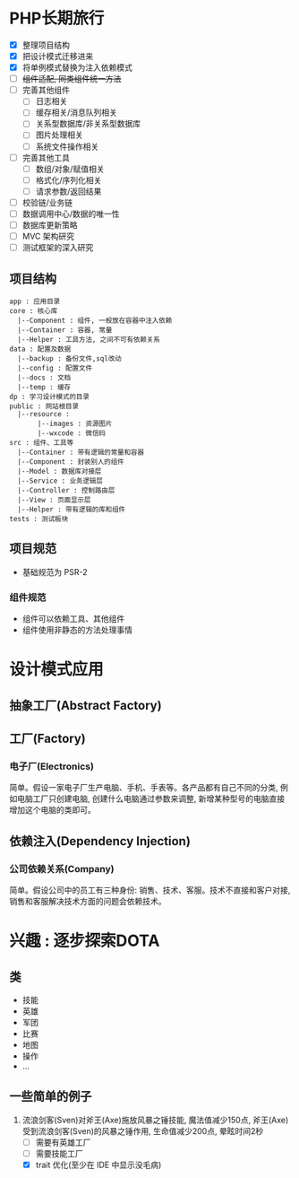 # PHP长期旅行

- [x] 整理项目结构
- [x] 把设计模式迁移进来
- [x] 将单例模式替换为注入依赖模式
- [ ] ~~组件适配, 同类组件统一方法~~
- [ ] 完善其他组件
    - [ ] 日志相关
    - [ ] 缓存相关/消息队列相关
    - [ ] 关系型数据库/非关系型数据库
    - [ ] 图片处理相关
    - [ ] 系统文件操作相关
- [ ] 完善其他工具
    - [ ] 数组/对象/赋值相关
    - [ ] 格式化/序列化相关
    - [ ] 请求参数/返回结果
- [ ] 校验链/业务链
- [ ] 数据调用中心/数据的唯一性
- [ ] 数据库更新策略
- [ ] MVC 架构研究
- [ ] 测试框架的深入研究

## 项目结构

```
app : 应用目录
core : 核心库
  |--Component : 组件, 一般放在容器中注入依赖
  |--Container : 容器, 常量
  |--Helper : 工具方法, 之间不可有依赖关系
data : 配置及数据
  |--backup : 备份文件,sql改动
  |--config : 配置文件
  |--docs : 文档
  |--temp : 缓存
dp : 学习设计模式的目录
public : 网站根目录
  |--resource : 
       |--images : 资源图片
       |--wxcode : 微信码
src : 组件、工具等
  |--Container : 带有逻辑的常量和容器
  |--Component : 封装别人的组件
  |--Model : 数据库对接层
  |--Service : 业务逻辑层
  |--Controller : 控制路由层
  |--View : 页面显示层
  |--Helper : 带有逻辑的库和组件
tests : 测试板块
```

## 项目规范

- 基础规范为 PSR-2

### 组件规范

- 组件可以依赖工具、其他组件
- 组件使用非静态的方法处理事情

# 设计模式应用

## 抽象工厂(Abstract Factory)

## 工厂(Factory)

### 电子厂(Electronics)

简单。假设一家电子厂生产电脑、手机、手表等。各产品都有自己不同的分类, 例如电脑工厂只创建电脑, 创建什么电脑通过参数来调整, 新增某种型号的电脑直接增加这个电脑的类即可。

## 依赖注入(Dependency Injection)

### 公司依赖关系(Company)

简单。假设公司中的员工有三种身份: 销售、技术、客服。技术不直接和客户对接, 销售和客服解决技术方面的问题会依赖技术。

# 兴趣 : 逐步探索DOTA

## 类

- 技能
- 英雄
- 军团
- 比赛
- 地图
- 操作
- ...

## 一些简单的例子

1. 流浪剑客(Sven)对斧王(Axe)施放风暴之锤技能, 魔法值减少150点, 斧王(Axe)受到流浪剑客(Sven)的风暴之锤作用, 生命值减少200点, 晕眩时间2秒
    - [ ] 需要有英雄工厂
    - [ ] 需要技能工厂
    - [x] trait 优化(至少在 IDE 中显示没毛病)
